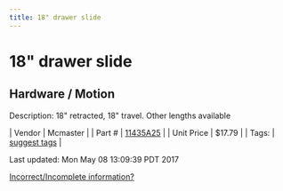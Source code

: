 ```yaml
---
title: 18" drawer slide
---
```


# 18" drawer slide
## Hardware / Motion
Description: 	18" retracted, 18" travel. Other lengths available 

| Vendor | Mcmaster | 
| Part # | [11435A25](https://www.mcmaster.com/#11435A25) | 
| Unit Price | $17.79 | 
| Tags: | [suggest tags](https://docs.google.com/forms/d/e/1FAIpQLSeWyY8v3RgOty-MyWmh9U0iivNYN_molChYyS-0U-o-kOAv_g/viewform) | 

Last updated: Mon May 08 13:09:39 PDT 2017

 [Incorrect/Incomplete information?](https://docs.google.com/forms/d/e/1FAIpQLSeWyY8v3RgOty-MyWmh9U0iivNYN_molChYyS-0U-o-kOAv_g/viewform)